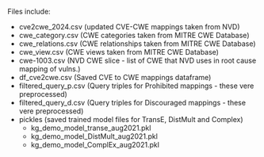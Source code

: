 Files include:

- cve2cwe_2024.csv (updated CVE-CWE mappings taken from NVD)
- cwe_category.csv (CWE categories taken from MITRE CWE Database)
- cwe_relations.csv (CWE relationships taken from MITRE CWE Database)
- cwe_view.csv (CWE views taken from MITRE CWE Database)
- cwe-1003.csv (NVD CWE slice - list of CWE that NVD uses in root cause mapping of vulns.)
- df_cve2cwe.csv (Saved CVE to CWE mappings dataframe)
- filtered_query_p.csv (Query triples for Prohibited mappings - these vere preprocessed)
- filtered_query_d.csv (Query triples for Discouraged mappings - these vere preprocessed)
- pickles (saved trained model files for TransE, DistMult and Complex)
  - kg_demo_model_transe_aug2021.pkl
  - kg_demo_model_DistMult_aug2021.pkl
  - kg_demo_model_ComplEx_aug2021.pkl 

